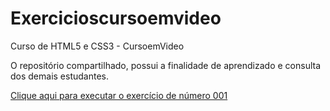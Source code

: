 # Exercicioscursoemvideo
 Curso de HTML5 e CSS3 - CursoemVideo

O repositório compartilhado, possui a finalidade de aprendizado e consulta dos demais estudantes.

<a href="https://miguelmenezes17.github.io/Exercicioscursoemvideo/ex001/ex001.html">Clique aqui para executar o exercício de número 001</a>